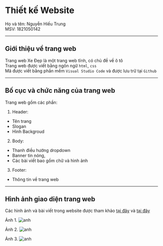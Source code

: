 # Thiết kế Website  

Họ và tên: Nguyễn Hiếu Trung  
MSV: 1821050142  

---
## Giới thiệu về trang web     

Trang web Xe Đẹp là một trang web tĩnh, có chủ đề về ô tô  
Trang web được viết bằng ngôn ngữ `html`, `css`  
Mã được viết bằng phần mềm `Visual Studio Code` và được lưu trữ tại `Github`  

---
## Bố cục và chức năng của trang web  

Trang web gồm các phần: 
1. Header:  
- Tên trang  
- Slogan  
- Hình Backgroud  
2. Body: 
- Thanh điều hướng dropdown   
- Banner tin nóng, 
- Các bài viết bao gồm chữ và hình ảnh    
3. Footer: 
- Thông tin về trang web  

---
## Hình ảnh giao diện trang web
Các hình ảnh và bài viết trong website được tham khảo [tại đây](https://wallpaperaccess.com/1920x1080-hd-car) và [tại đây](https://oto.com.vn/)  

Ảnh 1. ![anh](https://drive.google.com/uc?export=view&id=1W2J0gsMa7DF12n3hOfKfLmJvGlYVd7io)

Ảnh 2. ![anh](https://drive.google.com/uc?export=view&id=1ZA--g5mkL-gXYOJ7Q-oyROOsHfFRfdIk)

Ảnh 3. ![anh](https://drive.google.com/uc?export=view&id=17PmbA6kproqhK9ATzfACkwcokv_9XfAM)
